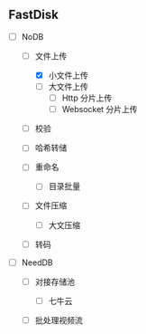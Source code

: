 ## FastDisk

- [ ] NoDB

  - [ ] 文件上传
      - [x] 小文件上传
      - [ ] 大文件上传
        - [ ] Http 分片上传
        - [ ] Websocket 分片上传
        
  - [ ] 校验
  - [ ] 哈希转储
  
  
  - [ ] 重命名
      - [ ] 目录批量

  - [ ] 文件压缩
      - [ ] 大文压缩
  
  - [ ] 转码

- [ ] NeedDB

  - [ ] 对接存储池
      - [ ] 七牛云

  - [ ] 批处理视频流

